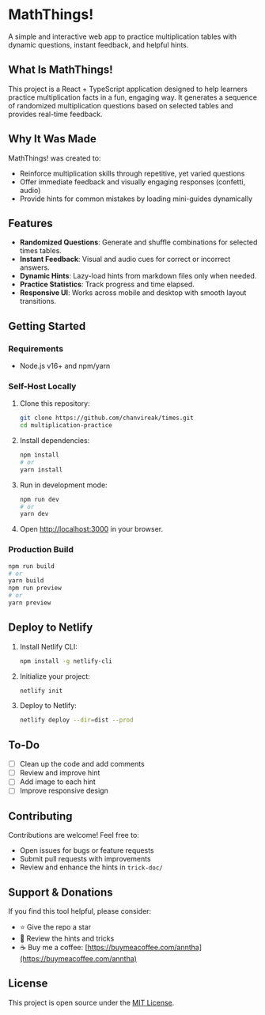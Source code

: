 # MathThings!

A simple and interactive web app to practice multiplication tables with dynamic questions, instant feedback, and helpful hints.

## What Is MathThings!

This project is a React + TypeScript application designed to help learners practice multiplication facts in a fun, engaging way. It generates a sequence of randomized multiplication questions based on selected tables and provides real-time feedback.

## Why It Was Made

MathThings! was created to:

- Reinforce multiplication skills through repetitive, yet varied questions
- Offer immediate feedback and visually engaging responses (confetti, audio)
- Provide hints for common mistakes by loading mini-guides dynamically

## Features

- **Randomized Questions**: Generate and shuffle combinations for selected times tables.
- **Instant Feedback**: Visual and audio cues for correct or incorrect answers.
- **Dynamic Hints**: Lazy-load hints from markdown files only when needed.
- **Practice Statistics**: Track progress and time elapsed.
- **Responsive UI**: Works across mobile and desktop with smooth layout transitions.

## Getting Started

### Requirements

- Node.js v16+ and npm/yarn

### Self-Host Locally

1. Clone this repository:
   ```bash
   git clone https://github.com/chanvireak/times.git
   cd multiplication-practice
   ```
2. Install dependencies:
   ```bash
   npm install
   # or
   yarn install
   ```
3. Run in development mode:
   ```bash
   npm run dev
   # or
   yarn dev
   ```
4. Open [http://localhost:3000](http://localhost:3000) in your browser.

### Production Build

```bash
npm run build
# or
yarn build
npm run preview
# or
yarn preview
```

## Deploy to Netlify

1. Install Netlify CLI:
   ```bash
   npm install -g netlify-cli
   ```
2. Initialize your project:
   ```bash
   netlify init
   ```
3. Deploy to Netlify:
   ```bash
   netlify deploy --dir=dist --prod
   ```

## To-Do

- [ ] Clean up the code and add comments
- [ ] Review and improve hint
- [ ] Add image to each hint
- [ ] Improve responsive design

## Contributing

Contributions are welcome! Feel free to:

- Open issues for bugs or feature requests
- Submit pull requests with improvements
- Review and enhance the hints in `trick-doc/`

## Support & Donations

If you find this tool helpful, please consider:

- ⭐️ Give the repo a star
- 📝 Review the hints and tricks
- ☕ Buy me a coffee: [https://buymeacoffee.com/anntha](https://buymeacoffee.com/anntha)

## License

This project is open source under the [MIT License](./LICENSE).
